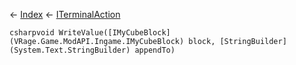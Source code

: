 ← [Index](Api-Index) ← [ITerminalAction](Sandbox.ModAPI.Interfaces.ITerminalAction)

```csharpvoid WriteValue([IMyCubeBlock](VRage.Game.ModAPI.Ingame.IMyCubeBlock) block, [StringBuilder](System.Text.StringBuilder) appendTo)```